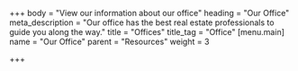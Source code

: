 +++
body = "View our information about our office"
heading = "Our Office"
meta_description = "Our office has the best real estate professionals to guide you along the way."
title = "Offices"
title_tag = "Office"
[menu.main]
name = "Our Office"
parent = "Resources"
weight = 3

+++
